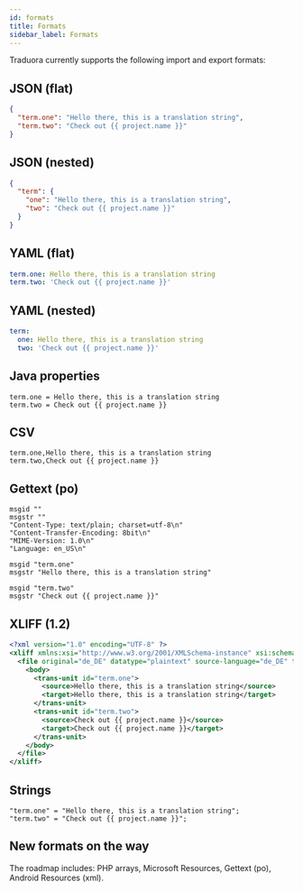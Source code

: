 ```yaml
---
id: formats
title: Formats
sidebar_label: Formats
---
```


Traduora currently supports the following import and export formats:

## JSON (flat)
```json
{
  "term.one": "Hello there, this is a translation string",
  "term.two": "Check out {{ project.name }}"
}
```

## JSON (nested)
```json
{
  "term": {
    "one": "Hello there, this is a translation string",
    "two": "Check out {{ project.name }}"
  }
}
```

## YAML (flat)
```yaml
term.one: Hello there, this is a translation string
term.two: 'Check out {{ project.name }}'
```

## YAML (nested)
```yaml
term:
  one: Hello there, this is a translation string
  two: 'Check out {{ project.name }}'
```

## Java properties
```properties
term.one = Hello there, this is a translation string
term.two = Check out {{ project.name }}
```

## CSV
```text
term.one,Hello there, this is a translation string
term.two,Check out {{ project.name }}
```

## Gettext (po)
```text
msgid ""
msgstr ""
"Content-Type: text/plain; charset=utf-8\n"
"Content-Transfer-Encoding: 8bit\n"
"MIME-Version: 1.0\n"
"Language: en_US\n"

msgid "term.one"
msgstr "Hello there, this is a translation string"

msgid "term.two"
msgstr "Check out {{ project.name }}"
```

## XLIFF (1.2)
```xml
<?xml version="1.0" encoding="UTF-8" ?>
<xliff xmlns:xsi="http://www.w3.org/2001/XMLSchema-instance" xsi:schemaLocation="urn:oasis:names:tc:xliff:document:1.2 http://docs.oasis-open.org/xliff/v1.2/os/xliff-core-1.2-strict.xsd" xmlns="urn:oasis:names:tc:xliff:document:1.2" version="1.2">
  <file original="de_DE" datatype="plaintext" source-language="de_DE" target-language="de_DE">
    <body>
      <trans-unit id="term.one">
        <source>Hello there, this is a translation string</source>
        <target>Hello there, this is a translation string</target>
      </trans-unit>
      <trans-unit id="term.two">
        <source>Check out {{ project.name }}</source>
        <target>Check out {{ project.name }}</target>
      </trans-unit>
    </body>
  </file>
</xliff>
```

## Strings
```text
"term.one" = "Hello there, this is a translation string";
"term.two" = "Check out {{ project.name }}";
```

## New formats on the way
The roadmap includes: PHP arrays, Microsoft Resources, Gettext (po), Android Resources (xml).

